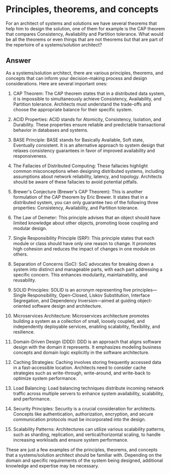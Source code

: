 # Principles, theorems, and concepts 

For an architect of systems and solutions we have several theorems that help 
him to design the solution, one of them for example is the CAP theorem that 
compares Consistency, Avaliability and Partition tolerance. What would be all 
the theorems or even things that are not theorems but that are part of the 
repertoire of a systems/solution architect?

## Answer

As a systems/solution architect, there are various principles, theorems, and 
concepts that can inform your decision-making process and design 
considerations. Here are several important ones: 

1. CAP Theorem: The CAP theorem states that in a distributed data system, it 
is impossible to simultaneously achieve Consistency, Availability, and 
Partition tolerance. Architects must understand the trade-offs and choose the 
appropriate balance for their specific system. 

2. ACID Properties: ACID stands for Atomicity, Consistency, Isolation, and 
Durability. These properties ensure reliable and predictable transactional 
behavior in databases and systems. 

3. BASE Principle: BASE stands for Basically Available, Soft state, 
Eventually consistent. It is an alternative approach to system design that 
relaxes consistency guarantees in favor of improved availability and 
responsiveness. 

4. The Fallacies of Distributed Computing: These fallacies highlight common 
misconceptions when designing distributed systems, including assumptions 
about network reliability, latency, and topology. Architects should be aware 
of these fallacies to avoid potential pitfalls. 

5. Brewer's Conjecture (Brewer's CAP Theorem): This is another formulation of 
the CAP theorem by Eric Brewer. It states that in a distributed system, you 
can only guarantee two of the following three properties: Consistency, 
Availability, and Partition tolerance. 

6. The Law of Demeter: This principle advises that an object should have 
limited knowledge about other objects, promoting loose coupling and modular 
design. 

7. Single Responsibility Principle (SRP): This principle states that each 
module or class should have only one reason to change. It promotes high 
cohesion and reduces the impact of changes in one module on others. 

8. Separation of Concerns (SoC): SoC advocates for breaking down a system 
into distinct and manageable parts, with each part addressing a specific 
concern. This enhances modularity, maintainability, and reusability. 

9. SOLID Principles: SOLID is an acronym representing five principles—Single 
Responsibility, Open-Closed, Liskov Substitution, Interface Segregation, and 
Dependency Inversion—aimed at guiding object-oriented software design and 
architecture. 

10. Microservices Architecture: Microservices architecture promotes building 
a system as a collection of small, loosely coupled, and independently 
deployable services, enabling scalability, flexibility, and resilience. 

11. Domain-Driven Design (DDD): DDD is an approach that aligns software 
design with the domain it represents. It emphasizes modeling business 
concepts and domain logic explicitly in the software architecture. 

12. Caching Strategies: Caching involves storing frequently accessed data in 
a fast-accessible location. Architects need to consider cache strategies such 
as write-through, write-around, and write-back to optimize system 
performance. 

13. Load Balancing: Load balancing techniques distribute incoming network 
traffic across multiple servers to enhance system availability, scalability, 
and performance. 

14. Security Principles: Security is a crucial consideration for architects. 
Concepts like authentication, authorization, encryption, and secure 
communication protocols must be incorporated into the design. 

15. Scalability Patterns: Architectures can utilize various scalability 
patterns, such as sharding, replication, and vertical/horizontal scaling, to 
handle increasing workloads and ensure system performance. 

These are just a few examples of the principles, theorems, and concepts that 
a systems/solution architect should be familiar with. Depending on the domain 
and specific requirements of the system being designed, additional knowledge 
and expertise may be necessary.

